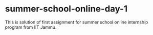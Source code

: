 # summer-school-online-day-1
This is solution of first assignment for summer school online internship program from IIT Jammu.
